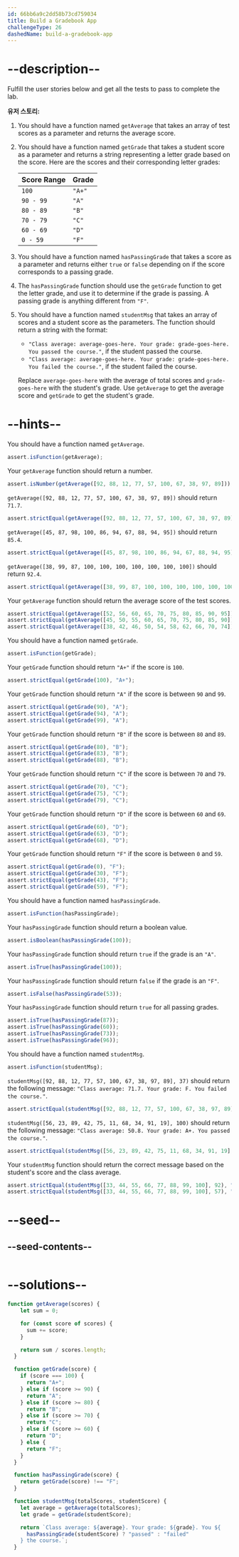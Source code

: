 ```yaml
---
id: 66bb6a9c2dd58b73cd759034
title: Build a Gradebook App
challengeType: 26
dashedName: build-a-gradebook-app
---
```


# --description--

Fulfill the user stories below and get all the tests to pass to complete the lab.

**유저 스토리:**

1. You should have a function named `getAverage` that takes an array of test scores as a parameter and returns the average score.
1. You should have a function named `getGrade` that takes a student score as a parameter and returns a string representing a letter grade based on the score. Here are the scores and their corresponding letter grades:

    | Score Range | Grade  |
    | ----------- | ------ |
    | `100`       | `"A+"` |
    | `90 - 99`   | `"A"`  |
    | `80 - 89`   | `"B"`  |
    | `70 - 79`   | `"C"`  |
    | `60 - 69`   | `"D"`  |
    | `0 - 59`    | `"F"`  |

1. You should have a function named `hasPassingGrade` that takes a score as a parameter and returns either `true` or `false` depending on if the score corresponds to a passing grade.
1. The `hasPassingGrade` function should use the `getGrade` function to get the letter grade, and use it to determine if the grade is passing. A passing grade is anything different from `"F"`.
1. You should have a function named `studentMsg` that takes an array of scores and a student score as the parameters. The function should return a string with the format:

    - `"Class average: average-goes-here. Your grade: grade-goes-here. You passed the course."`, if the student passed the course.
    - `"Class average: average-goes-here. Your grade: grade-goes-here. You failed the course."`, if the student failed the course.

    Replace `average-goes-here` with the average of total scores and `grade-goes-here` with the student's grade. Use `getAverage` to get the average score and `getGrade` to get the student's grade.

# --hints--

You should have a function named `getAverage`.

```js
assert.isFunction(getAverage);
```

Your `getAverage` function should return a number.

```js
assert.isNumber(getAverage([92, 88, 12, 77, 57, 100, 67, 38, 97, 89]));
```

`getAverage([92, 88, 12, 77, 57, 100, 67, 38, 97, 89])` should return `71.7`.

```js
assert.strictEqual(getAverage([92, 88, 12, 77, 57, 100, 67, 38, 97, 89]), 71.7);
```

`getAverage([45, 87, 98, 100, 86, 94, 67, 88, 94, 95])` should return `85.4`.

```js
assert.strictEqual(getAverage([45, 87, 98, 100, 86, 94, 67, 88, 94, 95]), 85.4);
```

`getAverage([38, 99, 87, 100, 100, 100, 100, 100, 100, 100])` should return `92.4`.

```js
assert.strictEqual(getAverage([38, 99, 87, 100, 100, 100, 100, 100, 100, 100]), 92.4);
```

Your `getAverage` function should return the average score of the test scores.

```js
assert.strictEqual(getAverage([52, 56, 60, 65, 70, 75, 80, 85, 90, 95]), 72.8);
assert.strictEqual(getAverage([45, 50, 55, 60, 65, 70, 75, 80, 85, 90]), 67.5);
assert.strictEqual(getAverage([38, 42, 46, 50, 54, 58, 62, 66, 70, 74]), 56);
```

You should have a function named `getGrade`.

```js
assert.isFunction(getGrade);
```

Your `getGrade` function should return `"A+"` if the score is `100`.

```js
assert.strictEqual(getGrade(100), "A+");
```

Your `getGrade` function should return `"A"` if the score is between `90` and `99`.

```js
assert.strictEqual(getGrade(90), "A");
assert.strictEqual(getGrade(94), "A");
assert.strictEqual(getGrade(99), "A");
```

Your `getGrade` function should return `"B"` if the score is between `80` and `89`.

```js
assert.strictEqual(getGrade(80), "B");
assert.strictEqual(getGrade(83), "B");
assert.strictEqual(getGrade(88), "B");
```

Your `getGrade` function should return `"C"` if the score is between `70` and `79`.

```js
assert.strictEqual(getGrade(70), "C");
assert.strictEqual(getGrade(75), "C");
assert.strictEqual(getGrade(79), "C");
```

Your `getGrade` function should return `"D"` if the score is between `60` and `69`.

```js
assert.strictEqual(getGrade(60), "D");
assert.strictEqual(getGrade(63), "D");
assert.strictEqual(getGrade(68), "D");
```

Your `getGrade` function should return `"F"` if the score is between `0` and `59`.

```js
assert.strictEqual(getGrade(0), "F");
assert.strictEqual(getGrade(30), "F");
assert.strictEqual(getGrade(43), "F");
assert.strictEqual(getGrade(59), "F");
```


You should have a function named `hasPassingGrade`.

```js
assert.isFunction(hasPassingGrade);
```

Your `hasPassingGrade` function should return a boolean value.

```js
assert.isBoolean(hasPassingGrade(100));
```

Your `hasPassingGrade` function should return `true` if the grade is an `"A"`.

```js
assert.isTrue(hasPassingGrade(100));
```

Your `hasPassingGrade` function should return `false` if the grade is an `"F"`.

```js
assert.isFalse(hasPassingGrade(53));
```

Your `hasPassingGrade` function should return `true` for all passing grades.

```js
assert.isTrue(hasPassingGrade(87));
assert.isTrue(hasPassingGrade(60));
assert.isTrue(hasPassingGrade(73));
assert.isTrue(hasPassingGrade(96));
```

You should have a function named `studentMsg`.

```js
assert.isFunction(studentMsg);
```

`studentMsg([92, 88, 12, 77, 57, 100, 67, 38, 97, 89], 37)` should return the following message: `"Class average: 71.7. Your grade: F. You failed the course."`.

```js
assert.strictEqual(studentMsg([92, 88, 12, 77, 57, 100, 67, 38, 97, 89], 37), "Class average: 71.7. Your grade: F. You failed the course.");
```

`studentMsg([56, 23, 89, 42, 75, 11, 68, 34, 91, 19], 100)` should return the following message: `"Class average: 50.8. Your grade: A+. You passed the course."`.

```js
assert.strictEqual(studentMsg([56, 23, 89, 42, 75, 11, 68, 34, 91, 19], 100), "Class average: 50.8. Your grade: A+. You passed the course.");
```

Your `studentMsg` function should return the correct message based on the student's score and the class average.

```js
assert.strictEqual(studentMsg([33, 44, 55, 66, 77, 88, 99, 100], 92), "Class average: 70.25. Your grade: A. You passed the course.");
assert.strictEqual(studentMsg([33, 44, 55, 66, 77, 88, 99, 100], 57), "Class average: 70.25. Your grade: F. You failed the course.");
```


# --seed--

## --seed-contents--

```js

```

# --solutions--

```js
function getAverage(scores) {
    let sum = 0;

    for (const score of scores) {
      sum += score;
    }

    return sum / scores.length;
  }

  function getGrade(score) {
    if (score === 100) {
      return "A+";
    } else if (score >= 90) {
      return "A";
    } else if (score >= 80) {
      return "B";
    } else if (score >= 70) {
      return "C";
    } else if (score >= 60) {
      return "D";
    } else {
      return "F";
    }
  }

  function hasPassingGrade(score) {
    return getGrade(score) !== "F";
  }

  function studentMsg(totalScores, studentScore) {
    let average = getAverage(totalScores);
    let grade = getGrade(studentScore);

    return `Class average: ${average}. Your grade: ${grade}. You ${
      hasPassingGrade(studentScore) ? "passed" : "failed"
    } the course.`;
  }
```
